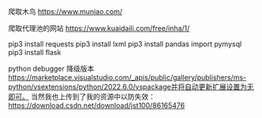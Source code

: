 爬取木鸟
https://www.muniao.com/
 
爬取代理池的网站  https://www.kuaidaili.com/free/inha/1/

pip3 install requests
pip3 install lxml
pip3 install pandas
import pymysql
pip3 install flask

python debugger 降级版本
https://marketplace.visualstudio.com/_apis/public/gallery/publishers/ms-python/vsextensions/python/2022.6.0/vspackage并将自动更新扩展设置为无即可。
当然我也上传到了我的资源中以防失效：https://download.csdn.net/download/jst100/86165476  

